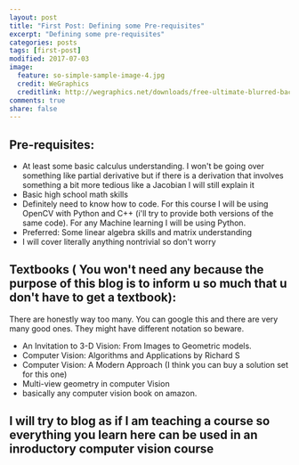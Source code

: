 ```yaml
---
layout: post
title: "First Post: Defining some Pre-requisites"
excerpt: "Defining some pre-requisites"
categories: posts
tags: [first-post]
modified: 2017-07-03
image:
  feature: so-simple-sample-image-4.jpg
  credit: WeGraphics
  creditlink: http://wegraphics.net/downloads/free-ultimate-blurred-background-pack/
comments: true
share: false
---
```


## Pre-requisites:

* At least some basic calculus understanding. I won't be going over something like partial derivative but if there is a derivation that involves something a bit more tedious like a Jacobian I will still explain it
* Basic high school math skills
* Definitely need to know how to code. For this course I will be using OpenCV with Python and C++ (i'll try to provide both versions of the same code). For any Machine learning I will be using Python. 
* Preferred: Some linear algebra skills and matrix understanding
* I will cover literally anything nontrivial so don't worry

## Textbooks ( You won't need any because the purpose of this blog is to inform u so much that u don't have to get a textbook):
There are honestly way too many. You can google this and there are very many good ones. They might have different notation so beware. 

* An Invitation to 3-D Vision: From Images to Geometric models. 
* Computer Vision: Algorithms and Applications by Richard S
* Computer Vision: A Modern Approach (I think you can buy a solution set for this one)
* Multi-view geometry in computer Vision
* basically any computer vision book on amazon. 

## I will try to blog as if I am teaching a course so everything you learn here can be used in an inroductory computer vision course



